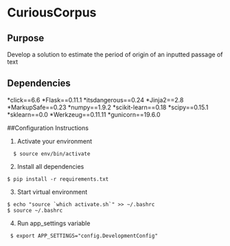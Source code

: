 # CuriousCorpus
## Purpose
Develop a solution to estimate the period of origin of an inputted passage of text

## Dependencies
*click==6.6
*Flask==0.11.1
*itsdangerous==0.24
*Jinja2==2.8
*MarkupSafe==0.23
*numpy==1.9.2
*scikit-learn==0.18
*scipy==0.15.1
*sklearn==0.0
*Werkzeug==0.11.11
*gunicorn==19.6.0

##Configuration Instructions
1. Activate your environment
 ```{r, engine='bash'}
   $ source env/bin/activate
 ```

2. Install all dependencies
 ```{r, engine='bash'}
 $ pip install -r requirements.txt
 ```


3. Start virtual environment
 ```{r, engine='bash'}
$ echo "source `which activate.sh`" >> ~/.bashrc
$ source ~/.bashrc
 ```

4. Run app_settings variable
 ```{r, engine='bash'}
  $ export APP_SETTINGS="config.DevelopmentConfig"
```

